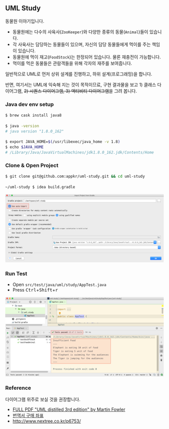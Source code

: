 ## UML Study

동물원 이야기입니다.

- 동물원에는 다수의 사육사(`ZooKeeper`)와 다양한 종류의 동물(`Animal`)들이 있습니다.
- 각 사육사는 담당하는 동물들이 있으며, 자신의 담당 동물들에게 먹이를 주는 책임이 있습니다.
- 동물원에 먹이 재고(`FoodStock`)는 한정되어 있습니다. 물론 재충전이 가능합니다.
- 먹이를 먹은 동물들은 관람객들을 위해 각자의 재주를 보여줍니다.

일반적으로 UML로 먼저 상위 설계를 진행하고, 하위 설계(프로그래밍)을 합니다. 

반면, 여기서는 UML에 익숙해 지는 것이 목적이므료, 구현 결과물을 보고 1) 클래스 다이어그램, ~~2) 시퀀스 다이어그램, 3) 액티비티 다이어그램~~을 그려 봅니다.

### Java dev env setup

```bash
$ brew cask install java8 

$ java -version
# java version "1.8.0_162"

$ export JAVA_HOME=$(/usr/libexec/java_home -v 1.8)
$ echo $JAVA_HOME
# /Library/Java/JavaVirtualMachines/jdk1.8.0_162.jdk/Contents/Home 
```

### Clone & Open Project

```bash
$ git clone git@github.com:appkr/uml-study.git && cd uml-study

~/uml-study $ idea build.gradle
```

![](images/import-project.png)

### Run Test

- Open `src/test/java/uml/study/AppTest.java`
- Press <kbd>Ctrl</kbd>+<kbd>Shift</kbd>+<kbd>r</kbd>

![](images/run-test.png)

### Reference

다이어그램 위주로 보실 것을 권장합니다.

- [FULL PDF "UML distilled 3rd edition" by Martin Fowler](http://ce.sharif.edu/courses/96-97/2/ce418-1/resources/root/Books/UMLDistilled.pdf)  
- [번역서 구매 좌표](http://www.yes24.com/Product/Goods/1810885)
- http://www.nextree.co.kr/p6753/
